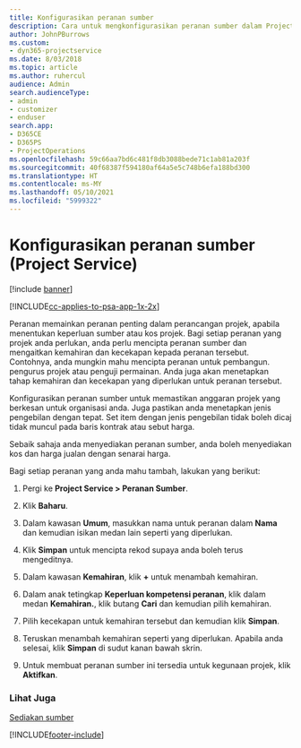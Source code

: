 ```yaml
---
title: Konfigurasikan peranan sumber
description: Cara untuk mengkonfigurasikan peranan sumber dalam Project Service
author: JohnPBurrows
ms.custom:
- dyn365-projectservice
ms.date: 8/03/2018
ms.topic: article
ms.author: ruhercul
audience: Admin
search.audienceType:
- admin
- customizer
- enduser
search.app:
- D365CE
- D365PS
- ProjectOperations
ms.openlocfilehash: 59c66aa7bd6c481f8db3088bede71c1ab81a203f
ms.sourcegitcommit: 40f68387f594180af64a5e5c748b6efa188bd300
ms.translationtype: HT
ms.contentlocale: ms-MY
ms.lasthandoff: 05/10/2021
ms.locfileid: "5999322"
---
```

# <a name="configure-resource-roles-project-service"></a>Konfigurasikan peranan sumber (Project Service)

[!include [banner](../includes/psa-now-project-operations.md)]

[!INCLUDE[cc-applies-to-psa-app-1x-2x](../includes/cc-applies-to-psa-app-1x-2x.md)]

Peranan memainkan peranan penting dalam perancangan projek, apabila menentukan keperluan sumber atau kos projek. Bagi setiap peranan yang projek anda perlukan, anda perlu mencipta peranan sumber dan mengaitkan kemahiran dan kecekapan kepada peranan tersebut. Contohnya, anda mungkin mahu mencipta peranan untuk pembangun. pengurus projek atau penguji permainan. Anda juga akan menetapkan tahap kemahiran dan kecekapan yang diperlukan untuk peranan tersebut.  
  
 Konfigurasikan peranan sumber untuk memastikan anggaran projek yang berkesan untuk organisasi anda.  Juga pastikan anda menetapkan jenis pengebilan dengan tepat. Set item dengan jenis pengebilan tidak boleh dicaj tidak muncul pada baris kontrak atau sebut harga.  
  
 Sebaik sahaja anda menyediakan peranan sumber, anda boleh menyediakan kos dan harga jualan dengan senarai harga.  
  
 Bagi setiap peranan yang anda mahu tambah, lakukan yang berikut:  
  
1.  Pergi ke **Project Service > Peranan Sumber**.  
  
2.  Klik **Baharu**.  
  
3.  Dalam kawasan **Umum**, masukkan nama untuk peranan dalam **Nama** dan kemudian isikan medan lain seperti yang diperlukan.  
  
4.  Klik **Simpan** untuk mencipta rekod supaya anda boleh terus mengeditnya.  
  
5.  Dalam kawasan **Kemahiran**, klik **+** untuk menambah kemahiran.  
  
6.  Dalam anak tetingkap **Keperluan kompetensi peranan**, klik dalam medan **Kemahiran.**, klik butang **Cari** dan kemudian pilih kemahiran.  
  
7.  Pilih kecekapan untuk kemahiran tersebut dan kemudian klik **Simpan**.  
  
8.  Teruskan menambah kemahiran seperti yang diperlukan. Apabila anda selesai, klik **Simpan** di sudut kanan bawah skrin.  
  
9. Untuk membuat peranan sumber ini tersedia untuk kegunaan projek, klik **Aktifkan**.  
  
### <a name="see-also"></a>Lihat Juga  
 [Sediakan sumber](../psa/set-up-resources.md)


[!INCLUDE[footer-include](../includes/footer-banner.md)]